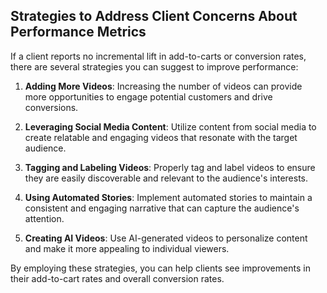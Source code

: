 ## Strategies to Address Client Concerns About Performance Metrics

If a client reports no incremental lift in add-to-carts or conversion rates, there are several strategies you can suggest to improve performance:

1. **Adding More Videos**: Increasing the number of videos can provide more opportunities to engage potential customers and drive conversions.

2. **Leveraging Social Media Content**: Utilize content from social media to create relatable and engaging videos that resonate with the target audience.

3. **Tagging and Labeling Videos**: Properly tag and label videos to ensure they are easily discoverable and relevant to the audience's interests.

4. **Using Automated Stories**: Implement automated stories to maintain a consistent and engaging narrative that can capture the audience's attention.

5. **Creating AI Videos**: Use AI-generated videos to personalize content and make it more appealing to individual viewers.

By employing these strategies, you can help clients see improvements in their add-to-cart rates and overall conversion rates.